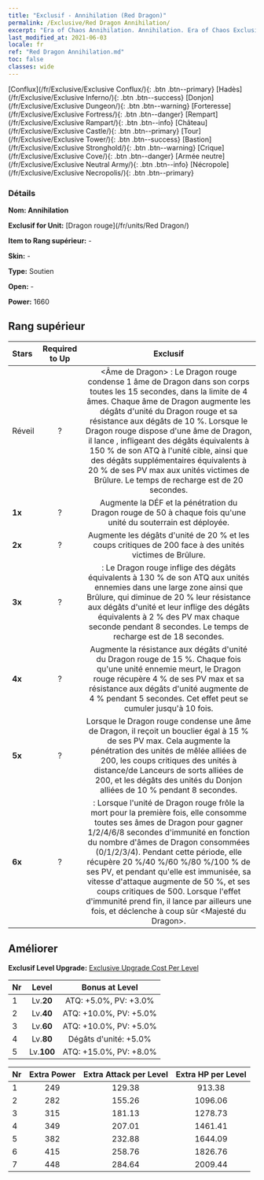 ```yaml
---
title: "Exclusif - Annihilation (Red Dragon)"
permalink: /Exclusive/Red Dragon Annihilation/
excerpt: "Era of Chaos Annihilation. Annihilation. Era of Chaos Exclusif Annihilation. Dragon rouge Exclusif."
last_modified_at: 2021-06-03
locale: fr
ref: "Red Dragon Annihilation.md"
toc: false
classes: wide
---
```

 [Conflux](/fr/Exclusive/Exclusive Conflux/){: .btn .btn--primary} [Hadès](/fr/Exclusive/Exclusive Inferno/){: .btn .btn--success} [Donjon](/fr/Exclusive/Exclusive Dungeon/){: .btn .btn--warning} [Forteresse](/fr/Exclusive/Exclusive Fortress/){: .btn .btn--danger} [Rempart](/fr/Exclusive/Exclusive Rampart/){: .btn .btn--info} [Château](/fr/Exclusive/Exclusive Castle/){: .btn .btn--primary} [Tour](/fr/Exclusive/Exclusive Tower/){: .btn .btn--success} [Bastion](/fr/Exclusive/Exclusive Stronghold/){: .btn .btn--warning} [Crique](/fr/Exclusive/Exclusive Cove/){: .btn .btn--danger} [Armée neutre](/fr/Exclusive/Exclusive Neutral Army/){: .btn .btn--info} [Nécropole](/fr/Exclusive/Exclusive Necropolis/){: .btn .btn--primary} 

### Détails
 **Nom: Annihilation** 

 **Exclusif for Unit:** [Dragon rouge](/fr/units/Red Dragon/) 

 **Item to Rang supérieur:** -

 **Skin:** -

 **Type:** Soutien

 **Open:** -

 **Power:** 1660

## Rang supérieur

  |     Stars    |  Required to Up | Exclusif |
  |:-------------|:---------------:|:---------------:|
  |  Réveil  | ? | <Âme de Dragon> : Le Dragon rouge condense 1 âme de Dragon dans son corps toutes les 15 secondes, dans la limite de 4 âmes. Chaque âme de Dragon augmente les dégâts d'unité du Dragon rouge et sa résistance aux dégâts de 10 %. Lorsque le Dragon rouge dispose d'une âme de Dragon, il lance <Flamme infernale>, infligeant des dégâts équivalents à 150 % de son ATQ à l'unité cible, ainsi que des dégâts supplémentaires équivalents à 20 % de ses PV max aux unités victimes de Brûlure. Le temps de recharge est de 20 secondes. |
  | **1x** <i class="fas fa-star"/> | ? | Augmente la DÉF et la pénétration du Dragon rouge de 50 à chaque fois qu'une unité du souterrain est déployée. |
  | **2x** <i class="fas fa-star"/> | ? | Augmente les dégâts d'unité de 20 % et les coups critiques de 200 face à des unités victimes de Brûlure. |
  | **3x** <i class="fas fa-star"/> | ? | <Flamme du Dragon> : Le Dragon rouge inflige des dégâts équivalents à 130 % de son ATQ aux unités ennemies dans une large zone ainsi que Brûlure, qui diminue de 20 % leur résistance aux dégâts d'unité et leur inflige des dégâts équivalents à 2 % des PV max chaque seconde pendant 8 secondes. Le temps de recharge est de 18 secondes. |
  | **4x** <i class="fas fa-star"/> | ? | Augmente la résistance aux dégâts d'unité du Dragon rouge de 15 %. Chaque fois qu'une unité ennemie meurt, le Dragon rouge récupère 4 % de ses PV max et sa résistance aux dégâts d'unité augmente de 4 % pendant 5 secondes. Cet effet peut se cumuler jusqu'à 10 fois. |
  | **5x** <i class="fas fa-star"/> | ? | Lorsque le Dragon rouge condense une âme de Dragon, il reçoit un bouclier égal à 15 % de ses PV max. Cela augmente la pénétration des unités de mêlée alliées de 200, les coups critiques des unités à distance/de Lanceurs de sorts alliées de 200, et les dégâts des unités du Donjon alliées de 10 % pendant 8 secondes. |
  | **6x** <i class="fas fa-star"/> | ? | <Renaissance ardente> : Lorsque l'unité de Dragon rouge frôle la mort pour la première fois, elle consomme toutes ses âmes de Dragon pour gagner 1/2/4/6/8 secondes d'immunité en fonction du nombre d'âmes de Dragon consommées (0/1/2/3/4). Pendant cette période, elle récupère 20 %/40 %/60 %/80 %/100 % de ses PV, et pendant qu'elle est immunisée, sa vitesse d'attaque augmente de 50 %, et ses coups critiques de 500. Lorsque l'effet d'immunité prend fin, il lance par ailleurs <Brasier rugissant> une fois, et déclenche à coup sûr <Majesté du Dragon>. |


## Améliorer
 **Exclusif Level Upgrade:** [Exclusive Upgrade Cost Per Level](/Exclusive/ExclusiveUpgradeCostPerLevel/)

  |  Nr  |   Level  | Bonus at Level |
  |:-----|:--------:|:--------------:|
  | 1 | Lv.**20** | ATQ: +5.0%, PV: +3.0% |
  | 2 | Lv.**40** | ATQ: +10.0%, PV: +5.0% |
  | 3 | Lv.**60** | ATQ: +10.0%, PV: +5.0% |
  | 4 | Lv.**80** | Dégâts d'unité: +5.0% |
  | 5 | Lv.**100** | ATQ: +15.0%, PV: +8.0% |


  |  Nr  |  Extra Power | Extra Attack per Level | Extra HP per Level |
  |:-----|:--------:|:--------:|:--------:|
  | 1 | 249 | 129.38 | 913.38 |
  | 2 | 282 | 155.26 | 1096.06 |
  | 3 | 315 | 181.13 | 1278.73 |
  | 4 | 349 | 207.01 | 1461.41 |
  | 5 | 382 | 232.88 | 1644.09 |
  | 6 | 415 | 258.76 | 1826.76 |
  | 7 | 448 | 284.64 | 2009.44 |


